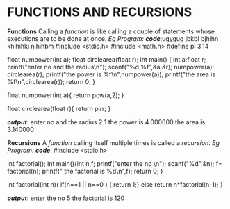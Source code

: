 # FUNCTIONS AND RECURSIONS 

****Functions****
Calling a *function* is like calling a couple of statements whose executions are to be done at once.
*Eg Program:*
***code***:ugygug jbkbl bjhihn khihihkj nihihbm 
#include <stdio.h>
#include <math.h>
#define pi 3.14

float numpower(int a);
float circlearea(float r);
int main() { int a;float r;
   printf("enter no and the radius\n");
   scanf("%d %f",&a,&r);
   numpower(a);
   circlearea(r);
   printf("the power is %f\n",numpower(a));
   printf("the area is %f\n",circlearea(r));
    return 0;
}

float numpower(int a){
    return pow(a,2);
}

float circlearea(float r){
    return pi*r*r;
}

***output***:
enter no and the radius
2 1
the power is 4.000000
the area is 3.140000




****Recursions****
A *function* calling itself multiple times is called a *recursion*.
*Eg Program:*
***code***:
#include <stdio.h>

int factorial();
int main(){int n,f;
    printf("enter the no \n");
    scanf("%d",&n);
    f= factorial(n);
    printf(" the factorial is %d\n",f);
    return 0;
}

int factorial(int n){ 
    if(n==1 || n==0 )
    { 
    return 1;}
    else
    return n*factorial(n-1);
}

***output***:
enter the no 
5
 the factorial is 120
